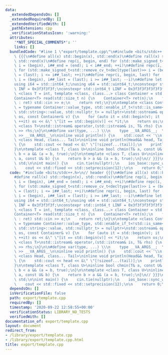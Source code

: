 ```yaml
---
data:
  _extendedDependsOn: []
  _extendedRequiredBy: []
  _extendedVerifiedWith: []
  _pathExtension: cpp
  _verificationStatusIcon: ':warning:'
  attributes:
    '*NOT_SPECIAL_COMMENTS*': ''
    links: []
  bundledCode: "#line 1 \"export/template.cpp\"\n#include <bits/stdc++.h>\n// header\
    \ {{{\n#define all(x) std::begin(x), std::end(x)\n#define rall(x) std::rbegin(x),\
    \ std::rend(x)\n#define rep(i, begin, end) for (std::make_signed_t<std::remove_cv_t<decltype(end)>>\
    \ i = (begin), i##_end = (end); i < i##_end; ++i)\n#define repc(i, begin, last)\
    \ for (std::make_signed_t<std::remove_cv_t<decltype(last)>> i = (begin), i##_last\
    \ = (last); i <= i##_last; ++i)\n#define repr(i, begin, last) for (std::make_signed_t<std::remove_cv_t<decltype(begin)>>\
    \ i = (begin), i##_last = (last); i >= i##_last; --i)\n#define let const auto\n\
    using i64 = std::int64_t;\nusing u64 = std::uint64_t;\nconstexpr std::int32_t\
    \ INF = 0x3f3f3f3f;\nconstexpr std::int64_t LINF = 0x3f3f3f3f3f3f3f3fLL;\n\ntemplate\
    \ <class T = int, template <class, class...> class Container = std::vector>\n\
    Container<T> read(std::size_t n) {\n    Container<T> ret(n);\n    for (auto& e\
    \ : ret) std::cin >> e;\n    return ret;\n}\n\ntemplate <class Container, class\
    \ = typename Container::value_type, std::enable_if_t<!std::is_same<Container,\
    \ std::string>::value, std::nullptr_t> = nullptr>\nstd::ostream& operator<<(std::ostream&\
    \ os, const Container& v) {\n    for (auto it = std::begin(v); it != std::end(v);\
    \ ++it) os << &\" \"[it == std::begin(v)] << *it;\n    return os;\n}\n\ntemplate\
    \ <class T>\nstd::istream& operator,(std::istream& is, T& rhs) {\n    return is\
    \ >> rhs;\n}\n\n#define var(type, ...) \\\n    type __VA_ARGS__;  \\\n    std::cin\
    \ >> __VA_ARGS__\n\ninline void println() {\n    std::cout << '\\n';\n}\ntemplate\
    \ <class Head, class... Tail>\ninline void println(Head&& head, Tail&&... tail)\
    \ {\n    std::cout << head << &\" \"[!sizeof...(tail)];\n    println(std::forward<Tail>(tail)...);\n\
    }\n\ntemplate <class T, class U>\ninline bool chmin(T& a, const U& b) {\n    return\
    \ b < a && (a = b, true);\n}\n\ntemplate <class T, class U>\ninline bool chmax(T&\
    \ a, const U& b) {\n    return b > a && (a = b, true);\n}\n// }}}\n\nusing namespace\
    \ std;\n\nint main() {\n    cin.tie(nullptr);\n    ios_base::sync_with_stdio(false);\n\
    \    cout << std::fixed << std::setprecision(12);\n\n    return 0;\n}\n"
  code: "#include <bits/stdc++.h>\n// header {{{\n#define all(x) std::begin(x), std::end(x)\n\
    #define rall(x) std::rbegin(x), std::rend(x)\n#define rep(i, begin, end) for (std::make_signed_t<std::remove_cv_t<decltype(end)>>\
    \ i = (begin), i##_end = (end); i < i##_end; ++i)\n#define repc(i, begin, last)\
    \ for (std::make_signed_t<std::remove_cv_t<decltype(last)>> i = (begin), i##_last\
    \ = (last); i <= i##_last; ++i)\n#define repr(i, begin, last) for (std::make_signed_t<std::remove_cv_t<decltype(begin)>>\
    \ i = (begin), i##_last = (last); i >= i##_last; --i)\n#define let const auto\n\
    using i64 = std::int64_t;\nusing u64 = std::uint64_t;\nconstexpr std::int32_t\
    \ INF = 0x3f3f3f3f;\nconstexpr std::int64_t LINF = 0x3f3f3f3f3f3f3f3fLL;\n\ntemplate\
    \ <class T = int, template <class, class...> class Container = std::vector>\n\
    Container<T> read(std::size_t n) {\n    Container<T> ret(n);\n    for (auto& e\
    \ : ret) std::cin >> e;\n    return ret;\n}\n\ntemplate <class Container, class\
    \ = typename Container::value_type, std::enable_if_t<!std::is_same<Container,\
    \ std::string>::value, std::nullptr_t> = nullptr>\nstd::ostream& operator<<(std::ostream&\
    \ os, const Container& v) {\n    for (auto it = std::begin(v); it != std::end(v);\
    \ ++it) os << &\" \"[it == std::begin(v)] << *it;\n    return os;\n}\n\ntemplate\
    \ <class T>\nstd::istream& operator,(std::istream& is, T& rhs) {\n    return is\
    \ >> rhs;\n}\n\n#define var(type, ...) \\\n    type __VA_ARGS__;  \\\n    std::cin\
    \ >> __VA_ARGS__\n\ninline void println() {\n    std::cout << '\\n';\n}\ntemplate\
    \ <class Head, class... Tail>\ninline void println(Head&& head, Tail&&... tail)\
    \ {\n    std::cout << head << &\" \"[!sizeof...(tail)];\n    println(std::forward<Tail>(tail)...);\n\
    }\n\ntemplate <class T, class U>\ninline bool chmin(T& a, const U& b) {\n    return\
    \ b < a && (a = b, true);\n}\n\ntemplate <class T, class U>\ninline bool chmax(T&\
    \ a, const U& b) {\n    return b > a && (a = b, true);\n}\n// }}}\n\nusing namespace\
    \ std;\n\nint main() {\n    cin.tie(nullptr);\n    ios_base::sync_with_stdio(false);\n\
    \    cout << std::fixed << std::setprecision(12);\n\n    return 0;\n}\n"
  dependsOn: []
  isVerificationFile: false
  path: export/template.cpp
  requiredBy: []
  timestamp: '2020-09-22 12:58:55+00:00'
  verificationStatus: LIBRARY_NO_TESTS
  verifiedWith: []
documentation_of: export/template.cpp
layout: document
redirect_from:
- /library/export/template.cpp
- /library/export/template.cpp.html
title: export/template.cpp
---
```

